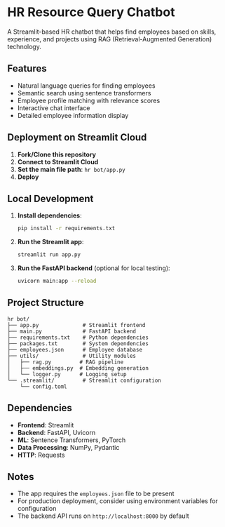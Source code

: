 # HR Resource Query Chatbot

A Streamlit-based HR chatbot that helps find employees based on skills, experience, and projects using RAG (Retrieval-Augmented Generation) technology.

## Features

- Natural language queries for finding employees
- Semantic search using sentence transformers
- Employee profile matching with relevance scores
- Interactive chat interface
- Detailed employee information display

## Deployment on Streamlit Cloud

1. **Fork/Clone this repository**
2. **Connect to Streamlit Cloud**
3. **Set the main file path**: `hr bot/app.py`
4. **Deploy**

## Local Development

1. **Install dependencies**:
   ```bash
   pip install -r requirements.txt
   ```

2. **Run the Streamlit app**:
   ```bash
   streamlit run app.py
   ```

3. **Run the FastAPI backend** (optional for local testing):
   ```bash
   uvicorn main:app --reload
   ```

## Project Structure

```
hr bot/
├── app.py              # Streamlit frontend
├── main.py             # FastAPI backend
├── requirements.txt    # Python dependencies
├── packages.txt        # System dependencies
├── employees.json      # Employee database
├── utils/              # Utility modules
│   ├── rag.py         # RAG pipeline
│   ├── embeddings.py  # Embedding generation
│   └── logger.py      # Logging setup
└── .streamlit/         # Streamlit configuration
    └── config.toml
```

## Dependencies

- **Frontend**: Streamlit
- **Backend**: FastAPI, Uvicorn
- **ML**: Sentence Transformers, PyTorch
- **Data Processing**: NumPy, Pydantic
- **HTTP**: Requests

## Notes

- The app requires the `employees.json` file to be present
- For production deployment, consider using environment variables for configuration
- The backend API runs on `http://localhost:8000` by default
